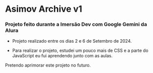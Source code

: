 # Asimov Archive v1
### Projeto feito durante a Imersão Dev com Google Gemini da Alura

- Projeto realizado entre os dias 2 e 6 de Setembro de 2024.

- Para realizar o projeto, estudei um pouco mais de CSS e a parte do JavaScript eu fui aprendendo junto com as aulas.

Pretendo aprimorar este projeto no futuro.